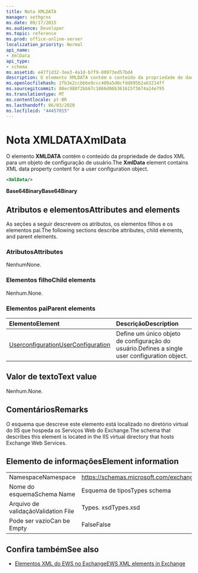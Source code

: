 ```yaml
---
title: Nota XMLDATA
manager: sethgros
ms.date: 09/17/2015
ms.audience: Developer
ms.topic: reference
ms.prod: office-online-server
localization_priority: Normal
api_name:
- XmlData
api_type:
- schema
ms.assetid: e47f1d32-3ee3-4a1d-b7f9-80973ed57bd4
description: O elemento XMLDATA contém o conteúdo da propriedade de dados XML para um objeto de configuração de usuário.
ms.openlocfilehash: 2fb3e2ccbb6e9ccc409a5d0cfdd895b2a63214ff
ms.sourcegitcommit: 88ec988f2bb67c1866d06b361615f3674a24e795
ms.translationtype: MT
ms.contentlocale: pt-BR
ms.lasthandoff: 06/03/2020
ms.locfileid: "44457015"
---
```

# <a name="xmldata"></a><span data-ttu-id="10481-103">Nota XMLDATA</span><span class="sxs-lookup"><span data-stu-id="10481-103">XmlData</span></span>

<span data-ttu-id="10481-104">O elemento **XMLDATA** contém o conteúdo da propriedade de dados XML para um objeto de configuração de usuário.</span><span class="sxs-lookup"><span data-stu-id="10481-104">The **XmlData** element contains XML data property content for a user configuration object.</span></span> 
  
```XML
<XmlData/>
```

<span data-ttu-id="10481-105">**Base64Binary**</span><span class="sxs-lookup"><span data-stu-id="10481-105">**Base64Binary**</span></span>

## <a name="attributes-and-elements"></a><span data-ttu-id="10481-106">Atributos e elementos</span><span class="sxs-lookup"><span data-stu-id="10481-106">Attributes and elements</span></span>

<span data-ttu-id="10481-107">As seções a seguir descrevem os atributos, os elementos filhos e os elementos pai.</span><span class="sxs-lookup"><span data-stu-id="10481-107">The following sections describe attributes, child elements, and parent elements.</span></span>
  
### <a name="attributes"></a><span data-ttu-id="10481-108">Atributos</span><span class="sxs-lookup"><span data-stu-id="10481-108">Attributes</span></span>

<span data-ttu-id="10481-109">Nenhum</span><span class="sxs-lookup"><span data-stu-id="10481-109">None.</span></span>
  
### <a name="child-elements"></a><span data-ttu-id="10481-110">Elementos filho</span><span class="sxs-lookup"><span data-stu-id="10481-110">Child elements</span></span>

<span data-ttu-id="10481-111">Nenhum.</span><span class="sxs-lookup"><span data-stu-id="10481-111">None.</span></span>
  
### <a name="parent-elements"></a><span data-ttu-id="10481-112">Elementos pai</span><span class="sxs-lookup"><span data-stu-id="10481-112">Parent elements</span></span>

|<span data-ttu-id="10481-113">**Elemento**</span><span class="sxs-lookup"><span data-stu-id="10481-113">**Element**</span></span>|<span data-ttu-id="10481-114">**Descrição**</span><span class="sxs-lookup"><span data-stu-id="10481-114">**Description**</span></span>|
|:-----|:-----|
|[<span data-ttu-id="10481-115">Userconfiguration</span><span class="sxs-lookup"><span data-stu-id="10481-115">UserConfiguration</span></span>](userconfiguration.md) <br/> |<span data-ttu-id="10481-116">Define um único objeto de configuração do usuário.</span><span class="sxs-lookup"><span data-stu-id="10481-116">Defines a single user configuration object.</span></span>  <br/> |
   
## <a name="text-value"></a><span data-ttu-id="10481-117">Valor de texto</span><span class="sxs-lookup"><span data-stu-id="10481-117">Text value</span></span>

<span data-ttu-id="10481-118">Nenhum.</span><span class="sxs-lookup"><span data-stu-id="10481-118">None.</span></span>
  
## <a name="remarks"></a><span data-ttu-id="10481-119">Comentários</span><span class="sxs-lookup"><span data-stu-id="10481-119">Remarks</span></span>

<span data-ttu-id="10481-120">O esquema que descreve este elemento está localizado no diretório virtual do IIS que hospeda os Serviços Web do Exchange.</span><span class="sxs-lookup"><span data-stu-id="10481-120">The schema that describes this element is located in the IIS virtual directory that hosts Exchange Web Services.</span></span>
  
## <a name="element-information"></a><span data-ttu-id="10481-121">Elemento de informações</span><span class="sxs-lookup"><span data-stu-id="10481-121">Element information</span></span>

|||
|:-----|:-----|
|<span data-ttu-id="10481-122">Namespace</span><span class="sxs-lookup"><span data-stu-id="10481-122">Namespace</span></span>  <br/> |https://schemas.microsoft.com/exchange/services/2006/types  <br/> |
|<span data-ttu-id="10481-123">Nome do esquema</span><span class="sxs-lookup"><span data-stu-id="10481-123">Schema Name</span></span>  <br/> |<span data-ttu-id="10481-124">Esquema de tipos</span><span class="sxs-lookup"><span data-stu-id="10481-124">Types schema</span></span>  <br/> |
|<span data-ttu-id="10481-125">Arquivo de validação</span><span class="sxs-lookup"><span data-stu-id="10481-125">Validation File</span></span>  <br/> |<span data-ttu-id="10481-126">Types. xsd</span><span class="sxs-lookup"><span data-stu-id="10481-126">Types.xsd</span></span>  <br/> |
|<span data-ttu-id="10481-127">Pode ser vazio</span><span class="sxs-lookup"><span data-stu-id="10481-127">Can be Empty</span></span>  <br/> |<span data-ttu-id="10481-128">False</span><span class="sxs-lookup"><span data-stu-id="10481-128">False</span></span>  <br/> |
   
## <a name="see-also"></a><span data-ttu-id="10481-129">Confira também</span><span class="sxs-lookup"><span data-stu-id="10481-129">See also</span></span>

- [<span data-ttu-id="10481-130">Elementos XML do EWS no Exchange</span><span class="sxs-lookup"><span data-stu-id="10481-130">EWS XML elements in Exchange</span></span>](ews-xml-elements-in-exchange.md)

